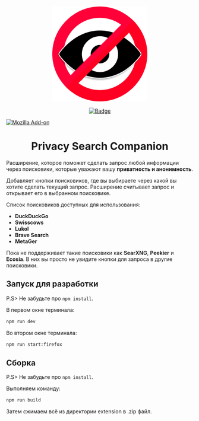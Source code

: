 <p align="center">
  <img src="src/assets/logo.png" alt="Logo" />
</p>
<p align="center">
  <a href="https://addons.mozilla.org/ru/firefox/addon/privacy-companion/"><img src="https://img.shields.io/amo/users/privacy-companion?style=flat-square" alt="Badge" /></a>
</p>

[![Mozilla Add-on](https://img.shields.io/amo/v/privacy-companion)](https://addons.mozilla.org/en-US/firefox/addon/privacy-companion)

<h1 align="center">Privacy Search Companion</h1>

Расширение, которое поможет сделать запрос любой информации через поисковики, которые уважают вашу **приватность и анонимность**.

Добавляет кнопки поисковиков, где вы выбираете через какой вы хотите сделать текущий запрос. Расширение считывает запрос и открывает его в выбранном поисковике.

Список поисковиков доступных для использования:

- **DuckDuckGo**
- **Swisscows**
- **Lukol**
- **Brave Search**
- **MetaGer**

Пока не поддерживает такие поисковики как **SearXNG**, **Peekier** и **Ecosia**. В них вы просто не увидите кнопки для запроса в другие поисковики.


## Запуск для разработки

P.S> Не забудьте про `npm install`.

В первом окне терминала:

```bash
npm run dev
```

Во втором окне терминала:

```bash
npm run start:firefox
```

## Сборка

P.S> Не забудьте про `npm install`.

Выполняем команду:

```bash
npm run build
```

Затем сжимаем всё из директории extension в .zip файл.
